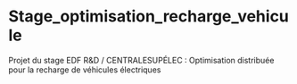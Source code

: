 # Stage_optimisation_recharge_vehicule
Projet du stage EDF R&amp;D / CENTRALESUPÉLEC : Optimisation distribuée pour la recharge de véhicules électriques
